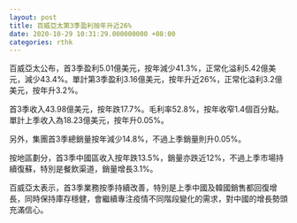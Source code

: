 ```yaml
---
layout: post
title: 百威亞太第3季盈利按年升近26%
date: 2020-10-29 10:31:29.000000000 +08:00
categories: rthk
---
```


百威亞太公布，首3季盈利5.01億美元，按年減少41.3%，正常化溢利5.42億美元，減少43.4%。單計第3季盈利3.16億美元，按年升近26%，正常化溢利3.2億美元，按年升3.2%。

首3季收入43.98億美元，按年跌17.7%。毛利率52.8%，按年收窄1.4個百分點。單計上季收入為18.23億美元，按年升0.05%。

另外，集團首3季總銷量按年減少14.8%，不過上季銷量則升0.05%。

按地區劃分，首3季中國區收入按年跌13.5%，銷量亦跌近12%，不過上季市場持續復蘇，特別是餐飲渠道，銷量增長3.1%。

百威亞太表示，首3季業務按季持續改善，特別是上季中國及韓國銷售都回復增長，同時保持庫存穩健，會繼續專注疫情不同階段變化的需求，對中國的增長勢頭充滿信心。
